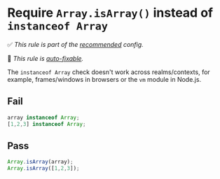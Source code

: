# Require `Array.isArray()` instead of `instanceof Array`

✅ *This rule is part of the [recommended](https://github.com/sindresorhus/eslint-plugin-unicorn#recommended-config) config.*

🔧 *This rule is [auto-fixable](https://eslint.org/docs/user-guide/command-line-interface#fixing-problems).*

The `instanceof Array` check doesn't work across realms/contexts, for example, frames/windows in browsers or the `vm` module in Node.js.


## Fail

```js
array instanceof Array;
[1,2,3] instanceof Array;
```


## Pass

```js
Array.isArray(array);
Array.isArray([1,2,3]);
```

